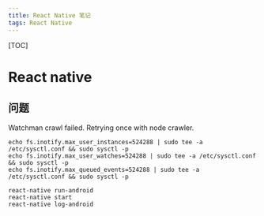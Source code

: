 ```yaml
---
title: React Native 笔记
tags: React Native
---
```


[TOC]

# React native

## 问题

Watchman crawl failed. Retrying once with node crawler.

```shell
echo fs.inotify.max_user_instances=524288 | sudo tee -a /etc/sysctl.conf && sudo sysctl -p
echo fs.inotify.max_user_watches=524288 | sudo tee -a /etc/sysctl.conf && sudo sysctl -p
echo fs.inotify.max_queued_events=524288 | sudo tee -a /etc/sysctl.conf && sudo sysctl -p
```

```shell
react-native run-android
react-native start
react-native log-android
```

